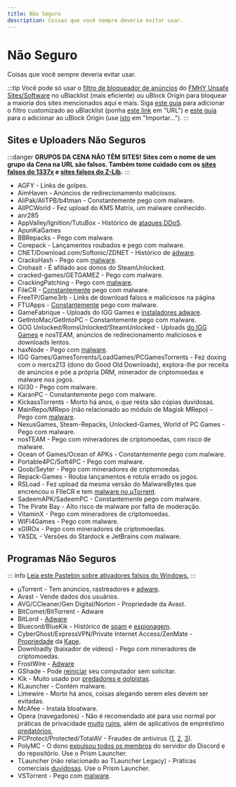 ```yaml
---
title: Não Seguro
description: Coisas que você sempre deveria evitar usar.
---
```


# Não Seguro

Coisas que você sempre deveria evitar usar.

:::tip
Você pode só usar o [filtro de bloqueador de anúncios](https://github.com/fmhy/FMHYFilterlist)
do [FMHY Unsafe Sites/Software](https://fmhy.net/unsafesites) no uBlacklist (mais
eficiente) ou uBlock Origin para bloquear a maioria dos sites mencionados aqui e mais. Siga
[este guia](https://iorate.github.io/ublacklist/docs/advanced-features#subscription) para adicionar
o filtro customizado ao uBlacklist (ponha
[este link](https://raw.githubusercontent.com/privateersclub/wiki/master/unsafe_uBlacklist.txt) em
"URL") e
[este guia](https://github.com/fmhy/FMHYFilterlist)
para o adicionar ao uBlock Origin (use
[isto](https://raw.githubusercontent.com/fmhy/FMHYFilterlist/main/filterlist.txt) em
"Importar…").
:::

## Sites e Uploaders Não Seguros

:::danger
**GRUPOS DA CENA NÃO TÊM SITES! Sites com o nome de um grupo da Cena na URL são falsos. Também tome cuidado com
os [sites falsos do 1337x](https://redd.it/117fq8t) e [sites falsos do Z-Lib](https://redd.it/16xtm67).**
:::

- AGFY - Links de golpes.
- AimHaven - Anúncios de redirecionamento maliciosos.
- AliPak/AliTPB/b4tman - Constantemente pego com malware.
- AllPCWorld - Fez upload do KMS Matrix, um malware conhecido.
- anr285
- AppValley/Ignition/TutuBox - Histórico de [ataques DDoS](https://github.com/nbats/FMHYedit/pull/307).
- ApunKaGames
- BBRepacks - Pego com malware.
- Corepack - Lançamentos roubados e pego com malware.
- CNET/Download.com/Softonic/ZDNET - Histórico
  de [adware](https://www.reddit.com/r/software/comments/9s7wyb/whats_the_deal_with_sites_like_cnet_softonic_and/e8mtye9).
- CracksHash - Pego com [malware](https://redd.it/lklst7).
- Crohasit - É afiliado aos donos do SteamUnlocked.
- cracked-games/GETGAMEZ - Pego com malware.
- CrackingPatching - Pego com [malware](https://www.reddit.com/r/Piracy/comments/qy6z3c).
- FileCR - [Constantemente](https://rentry.co/filecr_malware) pego com malware.
- FreeTP/Game3rb - Links de download falsos e maliciosos na página
- FTUApps - [Constantemente](https://redd.it/120xk62) pego com malware.
- GameFabrique - Uploads do IGG Games e
  [instaladores adware](https://www.reddit.com/r/FREEMEDIAHECKYEAH/comments/10bh0h9/unsafe_sites_software_thread/jhi7u0h).
- GetIntoMac/GetIntoPC - Constantemente pego com malware.
- GOG Unlocked/RomsUnlocked/SteamUnlocked - Uploads [do IGG Games](https://i.ibb.co/VgW2ymY/YUnRNpN.png) e nosTEAM,
  anúncios de
  redirecionamento maliciosos e downloads lentos.
- haxNode - Pego
  com [malware](https://www.virustotal.com/gui/file/e6318aa4432c304b234df65f5d87bf2577b930ed68ac7e68efcb76b465dc0784).
- IGG Games/GamesTorrents/LoadGames/PCGamesTorrents - Fez doxing com o mercs213 (dono do Good Old Downloads),
  explora-lhe por receita
  de anúncios e põe a própria DRM, minerador de criptomoedas e malware nos jogos.
- IGI30 - Pego com malware.
- KaranPC - Constantemente pego com malware.
- KickassTorrents - Morto há anos, o que resta são cópias duvidosas.
- MainRepo/MRepo (não relacionado ao módulo de Magisk MRepo) - Pego com [malware](https://rentry.co/zu3i6).
- NexusGames, Steam-Repacks, Unlocked-Games, World of PC Games - Pego com malware.
- nosTEAM - Pego com mineradores de criptomoedas, com risco de malware.
- Ocean of Games/Ocean of APKs - Constantemente pego com malware.
- Portable4PC/Soft4PC - Pego com malware.
- Qoob/Seyter - Pego com mineradores de criptomoedas.
- Repack-Games - Rouba lançamentos e rotula errado os jogos.
- RSLoad - Fez upload da mesma versão do MalwareBytes que encrencou o FIleCR e
  tem [malware no μTorrent](https://i.ibb.co/QXrCfqQ/Untitled.png).
- SadeemAPK/SadeemPC - Constantemente pego com malware.
- The Pirate Bay - Alto risco de malware por falta de moderação.
- VitaminX - Pego com mineradores de criptomoedas.
- WIFI4Games - Pego com malware.
- xGIROx - Pego com mineradores de criptomoedas.
- YASDL - Versões do Stardock e JetBrains com malware.

## Programas Não Seguros

::: info
[Leia este Pastebin sobre ativadores falsos do Windows.](https://pastebin.com/gCmWs2GR)
:::

- μTorrent - Tem anúncios, rastreadores e
  [adware](https://www.theverge.com/2015/3/6/8161251/utorrents-secret-bitcoin-miner-adware-malware).
- Avast - Vende dados dos usuários.
- AVG/CCleaner/Gen Digital/Norton - Propriedade da Avast.
- BitComet/BitTorrent - Adware
- BitLord -
  [Adware](https://www.virustotal.com/gui/file/3ad1aed8bd704152157ac92afed1c51e60f205fbdce1365bad8eb9b3a69544d0)
- Bluecord/BlueKik - Histórico de [spam](https://redd.it/12h2v6n) e [espionagem](https://rentry.co/tvrnw).
- CyberGhost/ExpressVPN/Private Internet Access/ZenMate - [Propriedade](https://rentry.co/i8dwr) da
  [Kape](https://www.reddit.com/r/PrivateInternetAccess/comments/q3oye4/former_malware_distributor_kape_technologies_now).
- Downloadly (baixador de vídeos) - Pego com mineradores de criptomoedas.
- FrostWire -
  [Adware](https://www.virustotal.com/gui/file/f20d66b647f15a5cd5f590b3065a1ef2bcd9dad307478437766640f16d416bbf/detection)
- GShade - Pode
  [reiniciar](https://www.reddit.com/r/FREEMEDIAHECKYEAH/comments/10bh0h9/unsafe_sites_software_thread/j7vx9vt)
  seu computador sem solicitar.
- Kik - Muito usado por [predadores e golpistas](https://youtu.be/9sPaJxRmIPc).
- KLauncher - Contém malware.
- Limewire - Morto há anos, coisas alegando serem eles devem ser evitadas.
- McAfee - Instala bloatware.
- Opera (navegadores) - Não é recomendado até para uso normal por práticas de
  privacidade [muito](https://www.kuketz-blog.de/opera-datensendeverhalten-desktop-version-browser-check-teil13) [ruins](https://rentry.co/operagx),
  além de aplicativos de empréstimo [predatórios](https://www.androidpolice.com/2020/01/21/opera-predatory-loans),
- PCProtect/Protected/TotalAV - Fraudes de
  antivirus ([1](https://www.malwarebytes.com/blog/detections/pup-optional-pcprotect), [2](https://youtu.be/PcS3EozgyhI), [3](https://www.malwarebytes.com/blog/detections/pup-optional-totalav)).
- PolyMC - O dono [expulsou todos os membros](https://www.reddit.com/r/Minecraft/comments/y6lt6s/important_warning_for_users_of_the_polymc_mod) do servidor do Discord
  e do repositório. Use o Prism Launcher.
- TLauncher (não relacionado ao TLauncher Legacy) - Práticas comerciais [duvidosas](https://www.reddit.com/r/PiratedGames/comments/zmzzrt). Use o Prism Launcher.
- VSTorrent - Pego com [malware](https://redd.it/x66rz2).
